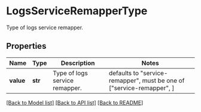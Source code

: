 # LogsServiceRemapperType

Type of logs service remapper.

## Properties

| Name      | Type    | Description                    | Notes                                                                 |
| --------- | ------- | ------------------------------ | --------------------------------------------------------------------- |
| **value** | **str** | Type of logs service remapper. | defaults to "service-remapper", must be one of ["service-remapper", ] |

[[Back to Model list]](README.md#documentation-for-models) [[Back to API list]](README.md#documentation-for-api-endpoints) [[Back to README]](README.md)
